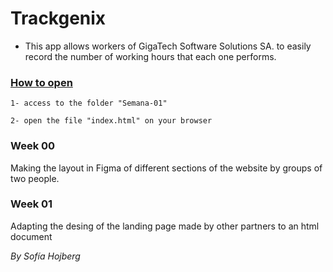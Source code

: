 # Trackgenix
- This app allows workers of GigaTech Software Solutions SA. to easily record the number of working hours that each one performs.

### <ins>How to open</ins>
  ```
  1- access to the folder "Semana-01"

  2- open the file "index.html" on your browser
 ```
### Week 00
Making the layout in Figma of different sections of the website by groups of two people.
### Week 01
Adapting the desing of the landing page made by other partners to an html document


_By Sofía Hojberg_
